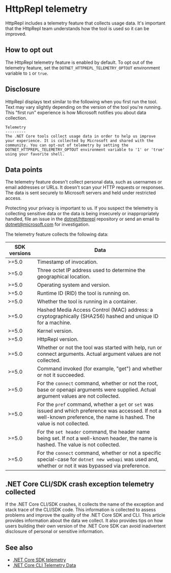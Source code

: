 # HttpRepl telemetry

HttpRepl includes a telemetry feature that collects usage data. It's important that the HttpRepl team understands how the tool is used so it can be improved.

## How to opt out

The HttpRepl telemetry feature is enabled by default. To opt out of the telemetry feature, set the `DOTNET_HTTPREPL_TELEMETRY_OPTOUT` environment variable to `1` or `true`.

## Disclosure

HttpRepl displays text similar to the following when you first run the tool. Text may vary slightly depending on the version of the tool you're running. This "first run" experience is how Microsoft notifies you about data collection.

```console
Telemetry
---------
The .NET Core tools collect usage data in order to help us improve your experience. It is collected by Microsoft and shared with the community. You can opt-out of telemetry by setting the DOTNET_HTTPREPL_TELEMETRY_OPTOUT environment variable to '1' or 'true' using your favorite shell.
```

## Data points

The telemetry feature doesn't collect personal data, such as usernames or email addresses or URLs. It doesn't scan your HTTP requests or responses. The data is sent securely to Microsoft servers and held under restricted access.

Protecting your privacy is important to us. If you suspect the telemetry is collecting sensitive data or the data is being insecurely or inappropriately handled, file an issue in the [dotnet/httprepl](https://github.com/dotnet/httprepl/issues) repository or send an email to [dotnet@microsoft.com](mailto:dotnet@microsoft.com) for investigation.

The telemetry feature collects the following data:

| SDK versions | Data |
|--------------|------|
| >=5.0        | Timestamp of invocation. |
| >=5.0        | Three octet IP address used to determine the geographical location. |
| >=5.0        | Operating system and version. |
| >=5.0        | Runtime ID (RID) the tool is running on. |
| >=5.0        | Whether the tool is running in a container. |
| >=5.0        | Hashed Media Access Control (MAC) address: a cryptographically (SHA256) hashed and unique ID for a machine. |
| >=5.0        | Kernel version. |
| >=5.0        | HttpRepl version. |
| >=5.0        | Whether or not the tool was started with help, run or connect arguments. Actual argument values are not collected. |
| >=5.0        | Command invoked (for example, "get") and whether or not it succeeded. |
| >=5.0        | For the `connect` command, whether or not the root, base or openapi arguments were supplied. Actual argument values are not collected. |
| >=5.0        | For the `pref` command, whether a `get` or `set` was issued and which preference was accessed. If not a well-known preference, the name is hashed. The value is not collected. |
| >=5.0        | For the `set header` command, the header name being set. If not a well-known header, the name is hashed. The value is not collected. |
| >=5.0        | For the `connect` command, whether or not a specific special-case for `dotnet new webapi` was used and, whether or not it was bypassed via preference. |

## .NET Core CLI/SDK crash exception telemetry collected

If the .NET Core CLI/SDK crashes, it collects the name of the exception and stack trace of the CLI/SDK code. This information is collected to assess problems and improve the quality of the .NET Core SDK and CLI. This article provides information about the data we collect. It also provides tips on how users building their own version of the .NET Core SDK can avoid inadvertent disclosure of personal or sensitive information.

## See also

- [.NET Core SDK telemetry](https://docs.microsoft.com/en-us/dotnet/core/tools/telemetry)
- [.NET Core CLI Telemetry Data](https://dotnet.microsoft.com/platform/telemetry)
